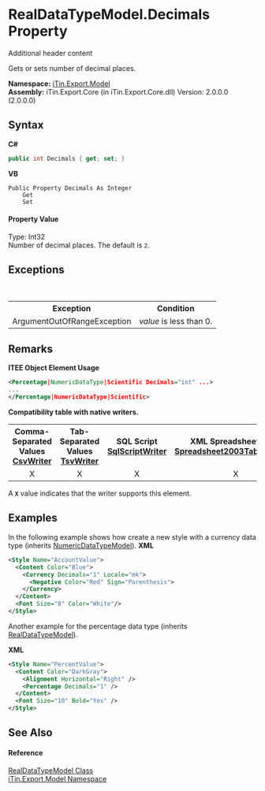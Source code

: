 # RealDataTypeModel.Decimals Property 
Additional header content 

Gets or sets number of decimal places.

**Namespace:**&nbsp;<a href="N_iTin_Export_Model">iTin.Export.Model</a><br />**Assembly:**&nbsp;iTin.Export.Core (in iTin.Export.Core.dll) Version: 2.0.0.0 (2.0.0.0)

## Syntax

**C#**<br />
``` C#
public int Decimals { get; set; }
```

**VB**<br />
``` VB
Public Property Decimals As Integer
	Get
	Set
```


#### Property Value
Type: Int32<br />Number of decimal places. The default is `2`.

## Exceptions
&nbsp;<table><tr><th>Exception</th><th>Condition</th></tr><tr><td>ArgumentOutOfRangeException</td><td>*value* is less than 0.</td></tr></table>

## Remarks

**ITEE Object Element Usage**<br />
``` XML
<Percentage|NumericDataType|Scientific Decimals="int" ...>
...
</Percentage|NumericDataType|Scientific>
```


<strong>Compatibility table with native writers.</strong><table><tr><th>Comma-Separated Values<br /><a href="T_iTin_Export_Writers_CsvWriter">CsvWriter</a></th><th>Tab-Separated Values<br /><a href="T_iTin_Export_Writers_TsvWriter">TsvWriter</a></th><th>SQL Script<br /><a href="T_iTin_Export_Writers_SqlScriptWriter">SqlScriptWriter</a></th><th>XML Spreadsheet 2003<br /><a href="T_iTin_Export_Writers_Spreadsheet2003TabularWriter">Spreadsheet2003TabularWriter</a></th></tr><tr><td align="center">X</td><td align="center">X</td><td align="center">X</td><td align="center">X</td></tr></table> A <strong>`X`</strong> value indicates that the writer supports this element.


## Examples
In the following example shows how create a new style with a currency data type (inherits <a href="T_iTin_Export_Model_NumericDataTypeModel">NumericDataTypeModel</a>). 
**XML**<br />
``` XML
<Style Name="AccountValue">
  <Content Color="Blue">
    <Currency Decimals="1" Locale="mk">
      <Negative Color="Red" Sign="Parenthesis">
    </Currency>
  </Content>
  <Font Size="8" Color="White"/>
</Style>
```

Another example for the percentage data type (inherits <a href="T_iTin_Export_Model_RealDataTypeModel">RealDataTypeModel</a>).

**XML**<br />
``` XML
<Style Name="PercentValue">
  <Content Color="DarkGray">
    <Alignment Horizontal="Right" />
    <Percentage Decimals="1" />
  </Content>
  <Font Size="10" Bold="Yes" />
</Style>
```


## See Also


#### Reference
<a href="T_iTin_Export_Model_RealDataTypeModel">RealDataTypeModel Class</a><br /><a href="N_iTin_Export_Model">iTin.Export.Model Namespace</a><br />